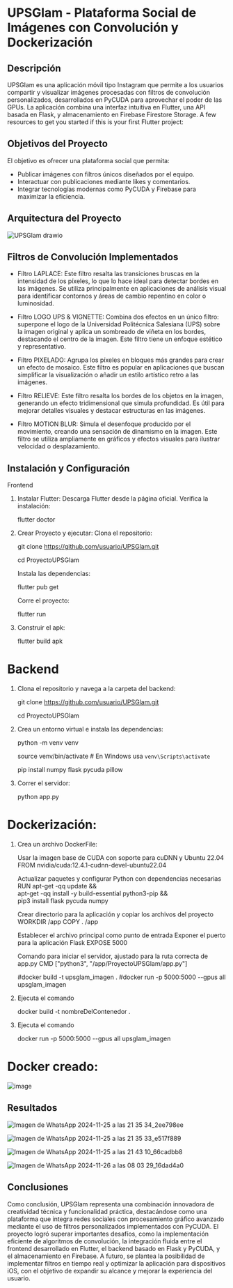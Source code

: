 # UPSGlam - Plataforma Social de Imágenes con Convolución y Dockerización

## Descripción

UPSGlam es una aplicación móvil tipo Instagram que permite a los usuarios compartir y visualizar imágenes procesadas con filtros de convolución personalizados, desarrollados en PyCUDA para aprovechar el poder de las GPUs. La aplicación combina una interfaz intuitiva en Flutter, una API basada en Flask, y almacenamiento en Firebase Firestore Storage.
A few resources to get you started if this is your first Flutter project:

## Objetivos del Proyecto
El objetivo es ofrecer una plataforma social que permita:

  - Publicar imágenes con filtros únicos diseñados por el equipo.
  - Interactuar con publicaciones mediante likes y comentarios.
  - Integrar tecnologías modernas como PyCUDA y Firebase para maximizar la eficiencia.

## Arquitectura del Proyecto

![UPSGlam drawio](https://github.com/user-attachments/assets/4e2f1183-0b9b-4b89-9a3d-d1b9778be2fd)

## Filtros de Convolución Implementados
- Filtro LAPLACE:
Este filtro resalta las transiciones bruscas en la intensidad de los píxeles, lo que lo hace ideal para detectar bordes en las imágenes. Se utiliza principalmente en aplicaciones de análisis visual para identificar contornos y áreas de cambio repentino en color o luminosidad.

- Filtro LOGO UPS & VIGNETTE:
Combina dos efectos en un único filtro: superpone el logo de la Universidad Politécnica Salesiana (UPS) sobre la imagen original y aplica un sombreado de viñeta en los bordes, destacando el centro de la imagen. Este filtro tiene un enfoque estético y representativo.

- Filtro PIXELADO:
Agrupa los píxeles en bloques más grandes para crear un efecto de mosaico. Este filtro es popular en aplicaciones que buscan simplificar la visualización o añadir un estilo artístico retro a las imágenes.

- Filtro RELIEVE:
Este filtro resalta los bordes de los objetos en la imagen, generando un efecto tridimensional que simula profundidad. Es útil para mejorar detalles visuales y destacar estructuras en las imágenes.

- Filtro MOTION BLUR:
Simula el desenfoque producido por el movimiento, creando una sensación de dinamismo en la imagen. Este filtro se utiliza ampliamente en gráficos y efectos visuales para ilustrar velocidad o desplazamiento.

## Instalación y Configuración
Frontend
1. Instalar Flutter:
  Descarga Flutter desde la página oficial.
  Verifica la instalación:

    flutter doctor
   
3. Crear Proyecto y ejecutar:
   Clona el repositorio:
   
     git clone https://github.com/usuario/UPSGlam.git
   
     cd ProyectoUPSGlam
   
   Instala las dependencias:
   
     flutter pub get
   
   Corre el proyecto:
   
     flutter run
   
5. Construir el apk:
   
     flutter build apk

# Backend
1. Clona el repositorio y navega a la carpeta del backend:
   
    git clone https://github.com/usuario/UPSGlam.git
   
    cd ProyectoUPSGlam
   
3. Crea un entorno virtual e instala las dependencias:
   
    python -m venv venv
   
    source venv/bin/activate  # En Windows usa `venv\Scripts\activate`
   
    pip install numpy flask pycuda pillow
   
5. Correr el servidor:
   
    python app.py

# Dockerización:
1. Crea un archivo DockerFile:
   
    Usar la imagen base de CUDA con soporte para cuDNN y Ubuntu 22.04
    FROM nvidia/cuda:12.4.1-cudnn-devel-ubuntu22.04
    
    Actualizar paquetes y configurar Python con dependencias necesarias
    RUN apt-get -qq update && \
        apt-get -qq install -y build-essential python3-pip && \
        pip3 install flask pycuda numpy
    
    Crear directorio para la aplicación y copiar los archivos del proyecto
    WORKDIR /app
    COPY . /app
    
    Establecer el archivo principal como punto de entrada
    Exponer el puerto para la aplicación Flask
    EXPOSE 5000
    
    Comando para iniciar el servidor, ajustado para la ruta correcta de app.py
    CMD ["python3", "/app/ProyectoUPSGlam/app.py"]
    
    #docker build -t upsglam_imagen .
    #docker run -p 5000:5000 --gpus all upsglam_imagen

3. Ejecuta el comando
   
   docker build -t nombreDelContenedor .
   
5. Ejecuta el comando
   
   docker run -p 5000:5000 --gpus all upsglam_imagen

# Docker creado:
![image](https://github.com/user-attachments/assets/0e05faed-cc0e-4134-a4e1-7baa1254c2b3)



## Resultados
![Imagen de WhatsApp 2024-11-25 a las 21 35 34_2ee798ee](https://github.com/user-attachments/assets/ef54696e-9215-47ee-acee-b677c94083ad)

![Imagen de WhatsApp 2024-11-25 a las 21 35 33_e517f889](https://github.com/user-attachments/assets/64bde61d-0b9c-452a-9a34-55f0ce83285e)

![Imagen de WhatsApp 2024-11-25 a las 21 43 10_66cadbb8](https://github.com/user-attachments/assets/a110913c-f721-4468-b307-c6b14cc14250)

![Imagen de WhatsApp 2024-11-26 a las 08 03 29_16dad4a0](https://github.com/user-attachments/assets/d9adf1f0-abb4-40a8-af2b-5c993b5d1d7d)


## Conclusiones

Como conclusión, UPSGlam representa una combinación innovadora de creatividad técnica y funcionalidad práctica, destacándose como una plataforma que integra redes sociales con procesamiento gráfico avanzado mediante el uso de filtros personalizados implementados con PyCUDA. El proyecto logró superar importantes desafíos, como la implementación eficiente de algoritmos de convolución, la integración fluida entre el frontend desarrollado en Flutter, el backend basado en Flask y PyCUDA, y el almacenamiento en Firebase. A futuro, se plantea la posibilidad de implementar filtros en tiempo real y optimizar la aplicación para dispositivos iOS, con el objetivo de expandir su alcance y mejorar la experiencia del usuario.
